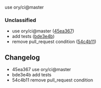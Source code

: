 use ory/ci@master

### Unclassified

- use ory/ci@master ([45ea367](https://github.com/ory/release-canary/commit/45ea367defd44f5614416f26593e0992b20a6155))
- add tests ([bde3e4b](https://github.com/ory/release-canary/commit/bde3e4b62a31a446c31b1d71c44691e2e0d81ac3))
- remove pull_request condition ([54c4b11](https://github.com/ory/release-canary/commit/54c4b11091e945ea73a1cb90020b10ba886ed3c2))


## Changelog

* 45ea367 use ory/ci@master
* bde3e4b add tests
* 54c4b11 remove pull_request condition
